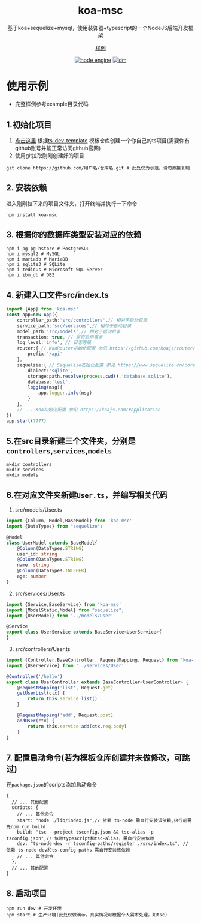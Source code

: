 <div align="center">

# koa-msc
<p>
基于koa+sequelize+mysql，使用装饰器+typescript的一个NodeJS后端开发框架
</p>
<p>

[样例](/example)
</p>

[![node engine](https://img.shields.io/node/v/koa-msc?color=339933&style=flat-square&labelColor=FAFAFA&logo=Node.js)](https://nodejs.org)
[![dm](https://shields.io/npm/dm/koa-msc)](https://www.npmjs.com/package/koa-msc)

</div>

# 使用示例
- 完整样例参考example目录代码

## 1.初始化项目
1. [点击这里](https://github.com/l-collect/ts-dev-template/generate) 根据[ts-dev-template](https://github.com/l-collect/ts-dev-template) 模板仓库创建一个你自己的ts项目(需要你有github账号并能正常访问github官网)
2. 使用git拉取刚刚创建好的项目
```shell
git clone https://github.com/用户名/仓库名.git # 此处仅为示范，请勿直接复制
```
## 2. 安装依赖
进入刚刚拉下来的项目文件夹，打开终端并执行一下命令
```shell
npm install koa-msc
```
## 3. 根据你的数据库类型安装对应的依赖
```shell
npm i pg pg-hstore # PostgreSQL
npm i mysql2 # MySQL
npm i mariadb # MariaDB
npm i sqlite3 # SQLite
npm i tedious # Microsoft SQL Server
npm i ibm_db # DB2
```
## 4. 新建入口文件src/index.ts
```typescript
import {App} from 'koa-msc'
const app=new App({
    controller_path:'src/controllers',// 相对于启动目录
    service_path:'src/services',// 相对于启动目录
    model_path:'src/models',// 相对于启动目录
    transaction: true, // 是否启用事务
    log_level:'info', // 日志等级
    router:{ // KoaRouter初始化配置 参见 https://github.com/koajs/router/blob/master/API.md#new-routeropts
        prefix:'/api'
    },
    sequelzie:{ // Sequelize初始化配置 参见 https://www.sequelize.cn/core-concepts/getting-started
        dialect:'sqlite', 
        storage:path.resolve(process.cwd(),'database.sqlite'),
        database:'test',
        logging(msg){
            app.logger.info(msg)
        }
    },
    // ... Koa初始化配置 参见 https://koajs.com/#application
})
app.start(7777)
```
## 5.在src目录新建三个文件夹，分别是`controllers`,`services`,`models`
```shell
mkdir controllers
mkdir services
mkdir models
```
## 6.在对应文件夹新建`User.ts`，并编写相关代码
1. src/models/User.ts

```typescript
import {Column, Model,BaseModel} from 'koa-msc'
import {DataTypes} from "sequelize";

@Model
class UserModel extends BaseModel{
    @Column(DataTypes.STRING)
    user_id: string
    @Column(DataTypes.STRING)
    name: string
    @Column(DataTypes.INTEGER)
    age: number
}
```
2. src/services/User.ts

```typescript
import {Service,BaseService} from 'koa-msc'
import {ModelStatic,Model} from "sequelize";
import {UserModel} from '../models/User'

@Service
export class UserService extends BaseService<UserService>{
}
```
3. src/controllers/User.ts

```typescript
import {Controller,BaseController, RequestMapping, Request} from 'koa-msc'
import {UserService} from '../services/User'

@Controller('/hello')
export class UserController extends BaseController<UserController> {
    @RequestMapping('list', Request.get)
    getUserList(ctx) {
        return this.service.list()
    }

    @RequestMapping('add', Request.post)
    addUser(ctx) {
        return this.service.add(ctx.req.body)
    }
}
```
## 7. 配置启动命令(若为模板仓库创建并未做修改，可跳过)
在`package.json`的scripts添加启动命令
```json5
{
  // ... 其他配置
  scripts: {
    // ... 其他命令
    start: "node ./lib/index.js",// 依赖 ts-node 需自行安装该依赖,执行前需先npm run build
    build: "tsc --project tsconfig.json && tsc-alias -p tsconfig.json",// 依赖typescript和tsc-alias，需自行安装依赖
    dev: "ts-node-dev -r tsconfig-paths/register ./src/index.ts", // 依赖 ts-node-dev和ts-config-paths 需自行安装该依赖
    // ... 其他命令
  },
  // ... 其他配置
}
```
## 8. 启动项目
```shell
npm run dev # 开发环境
npm start # 生产环境(此处仅做演示，真实情况可根据个人需求处理，如tsc)
```
